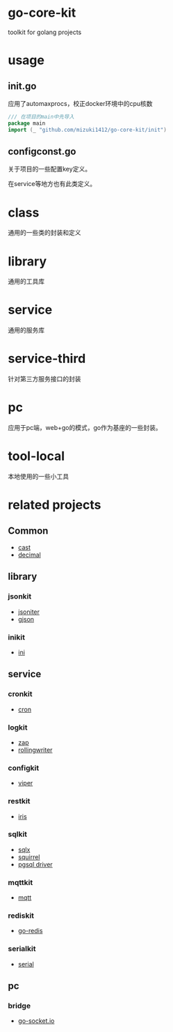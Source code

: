 
# go-core-kit

toolkit for golang projects

# usage

## init.go
应用了automaxprocs，校正docker环境中的cpu核数

```go
/// 在项目的main中先导入
package main
import (_ "github.com/mizuki1412/go-core-kit/init")
```

## configconst.go
关于项目的一些配置key定义。

在service等地方也有此类定义。

# class
通用的一些类的封装和定义

# library
通用的工具库

# service
通用的服务库

# service-third
针对第三方服务接口的封装

# pc
应用于pc端，web+go的模式，go作为基座的一些封装。

# tool-local
本地使用的一些小工具

# related projects

## Common
- [cast](https://github.com/spf13/cast)
- [decimal](https://github.com/shopspring/decimal)

## library

### jsonkit
- [jsoniter](https://github.com/json-iterator/go)
- [gjson](https://github.com/tidwall/gjson)

### inikit
- [ini](https://github.com/go-ini/ini)

## service

### cronkit
- [cron](https://github.com/robfig/cron)

### logkit
- [zap](https://github.com/uber-go/zap)
- [rollingwriter](https://github.com/arthurkiller/rollingwriter)

### configkit
- [viper](https://github.com/spf13/viper)

### restkit
- [iris](https://github.com/kataras/iris)

### sqlkit
- [sqlx](https://github.com/jmoiron/sqlx)
- [squirrel](https://github.com/Masterminds/squirrel)
- [pgsql driver](https://github.com/lib/pq)

### mqttkit
- [mqtt](https://github.com/eclipse/paho.mqtt.golang)

### rediskit
- [go-redis](https://github.com/go-redis/redis/v8)

### serialkit
- [serial](https://go.bug.st/serial)

## pc

### bridge
- [go-socket.io](https://github.com/googollee/go-socket.io)